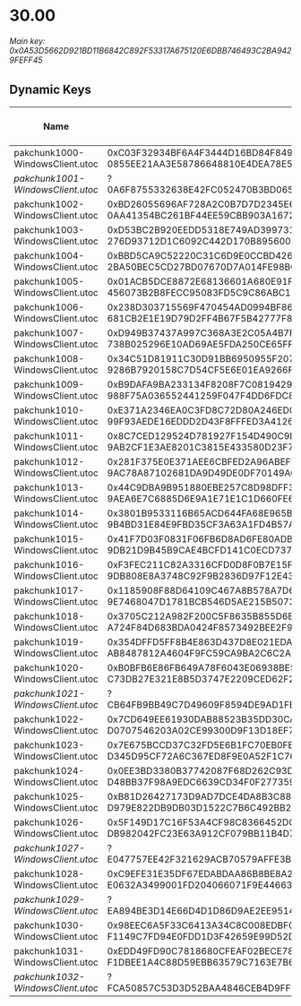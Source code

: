 # 30.00

###### *Main key: 0x0A53D5662D921BD11B6842C892F53317A675120E6DBB746493C2BA9429FEFF45*

## Dynamic Keys

| Name                              | Key</br>GUID                                                                                            | High Res Textures |
|-----------------------------------|---------------------------------------------------------------------------------------------------------|-------------------|
| pakchunk1000-WindowsClient.utoc   | 0xC03F32934BF6A4F3444D16BD84F8498C9B8CC475890C5E45B71A4FADDF6E6B88</br>0855EE21AA3E58786648810E4DEA78E5 | ✔️                 |
| *pakchunk1001-WindowsClient.utoc*   | ?</br>0A6F8755332638E42FC052470B3BD065 | ✔️                 |
| pakchunk1002-WindowsClient.utoc   | 0xBD26055696AF728A2C0B7D7D2345E69B385CC027891616ADE6B70961AB50BE4B</br>0AA41354BC261BF44EE59CBB903A1672 | ❌                 |
| pakchunk1003-WindowsClient.utoc   | 0xD53BC2B920EEDD5318E749AD39973141B37902E1CE13DBFEA26A00CF8A7B869C</br>276D93712D1C6092C442D170B8956002 | ❌                 |
| pakchunk1004-WindowsClient.utoc   | 0xBBD5CA9C52220C31C6D9E0CCBD426819494EFBD640115486CA1D15EF56E30B08</br>2BA50BEC5CD27BD07670D7A014FE98BC | ❌                 |
| pakchunk1005-WindowsClient.utoc   | 0x01ACB5DCE8872E68136601A680E91FC1400547FE912B51AC28D6B3809DC020C2</br>456073B2B8FECC95083FD5C9C86ABC13 | ❌                 |
| pakchunk1006-WindowsClient.utoc   | 0x238D303715569F470454AD0994BF86FA0F5875CB07359BC3427B02B52C99CF37</br>681CB2E1E19D79D2FF4B67F5B42777F8 | ❌                 |
| pakchunk1007-WindowsClient.utoc   | 0xD949B37437A997C368A3E2C05A4B7F8BB6DEF90BC94C8B2EB2A0D166CC7C37D2</br>738B025296E10AD69AE5FDA250CE65FF | ❌                 |
| pakchunk1008-WindowsClient.utoc   | 0x34C51D81911C30D91BB6950955F207A3C620C0C48DA88A9B605ACDC8AF3B1A59</br>9286B7920158C7D54CF5E6E01EA9266F | ✔️                 |
| pakchunk1009-WindowsClient.utoc   | 0xB9DAFA9BA233134F8208F7C0819429F02BA16CA3D6285BC97E98CE2D351944E6</br>988F75A036552441259F047F4DD6FDC8 | ✔️                 |
| pakchunk1010-WindowsClient.utoc   | 0xE371A2346EA0C3FD8C72D80A246ED0900E761351C100671DC4863D7FEECE1997</br>99F93AEDE16EDDD2D43F8FFFED3A4126 | ❌                 |
| pakchunk1011-WindowsClient.utoc   | 0x8C7CED129524D781927F154D490C9D9A5148E98AACAD1E7AC192533CFE4735FD</br>9AB2CF1E3AE8201C3815E433580D23F7 | ❌                 |
| pakchunk1012-WindowsClient.utoc   | 0x281F375E0E371AEE6CBFED2A96ABEF99FC92C9C02B2A002EE6E18798CBB7754B</br>9AC78A87102681DA9D49DE0DF70149AC | ❌                 |
| pakchunk1013-WindowsClient.utoc   | 0x44C9DBA9B951880EBE257C8D98DFF3D72A8C6DD28290B9EEA4CBEC9B5729A127</br>9AEA6E7C6885D6E9A1E71E1C1D660FE6 | ✔️                 |
| pakchunk1014-WindowsClient.utoc   | 0x3801B9533116B65ACD644FA68E965B1C5B45B3AD4E748AE0B1D7A24186D466C3</br>9B4BD31E84E9FBD35CF3A63A1FD4B57A | ❌                 |
| pakchunk1015-WindowsClient.utoc   | 0x41F7D03F0831F06FB6D8AD6FE80ADB67D6B0E036311E96EACAD3857D938D70D2</br>9DB21D9B45B9CAE4BCFD141C0ECD737C | ✔️                 |
| pakchunk1016-WindowsClient.utoc   | 0xF3FEC211C82A3316CFD0D8F0B7E15F92BA4B2F4ADEDC9FDC4AF6AC43D0EE540A</br>9DB808E8A3748C92F9B2836D97F12E43 | ✔️                 |
| pakchunk1017-WindowsClient.utoc   | 0x1185908F88D64109C467A8B578A7D6E3B6EF1AA2B464DB7B285CD03B53FA154F</br>9E7468047D1781BCB546D5AE215B5073 | ✔️                 |
| pakchunk1018-WindowsClient.utoc   | 0x3705C212A982F200C5F8635B855D6BBD56CD91E16D39F8F3047BE0D43D9425F5</br>A724F84D683BDA0424F8573492BEE2F9 | ✔️                 |
| pakchunk1019-WindowsClient.utoc   | 0x354DFFD5FF8B4E863D437D8E021EDA0E70659D1ED6963963FCF6D875589BB6CA</br>AB8487812A4604F9FC59CA9BA2C6C2A6 | ❌                 |
| pakchunk1020-WindowsClient.utoc   | 0xB0BFB6E86FB649A78F6043E06938BE53032402BF517E6565DD02B77EC2DF777D</br>C73DB27E321E8B5D3747E2209CED62F2 | ✔️                 |
| *pakchunk1021-WindowsClient.utoc*   | ?</br>CB64FB9BB49C7D49609F8594DE9AD1FE | ❌                 |
| pakchunk1022-WindowsClient.utoc   | 0x7CD649EE61930DAB88523B35DD30CA71BD1D5E8168EFBA00AD510653F9EE334F</br>D0707546203A02CE99300D9F13D18EF7 | ❌                 |
| pakchunk1023-WindowsClient.utoc   | 0x7E675BCCD37C32FD5E6B1FC70EB0FE9E3B78A402D656BB625306C58264F43735</br>D345D95CF72A6C367ED8F9E0A52F1C76 | ❌                 |
| pakchunk1024-WindowsClient.utoc   | 0x0EE3BD3380B37742087F68D262C93DA28A1218A34AFEBE175F47C0F5DEA3F05F</br>D48BB37F98A9EDC6639CD34F0F277359 | ✔️                 |
| pakchunk1025-WindowsClient.utoc   | 0xB81D26427173D9AD7DCE4DA8B3C8888B2CF8B50B973EF76B7DC2CA6885E297C4</br>D979E822DB9DB03D1522C7B6C492BB2F | ✔️                 |
| pakchunk1026-WindowsClient.utoc   | 0x5F149D17C16F53A4CF98C8366452DCC4F5C5CA89B7B3921C0E9485CFCADC75F4</br>DB982042FC23E63A912CF079BB11B4D7 | ❌                 |
| *pakchunk1027-WindowsClient.utoc*   | ?</br>E047757EE42F321629ACB70579AFFE3B | ❌                 |
| pakchunk1028-WindowsClient.utoc   | 0xC9EFE31E35DF67EDABDAA86B8BE8A2CB70411E8479F5A4357297B1A3D7615925</br>E0632A3499001FD204066071F9E44663 | ❌                 |
| *pakchunk1029-WindowsClient.utoc*   | ?</br>EA894BE3D14E66D4D1D86D9AE2EE9514 | ❌                 |
| pakchunk1030-WindowsClient.utoc   | 0x98EEC6A5F33C6413A34C8C008EDBF00CBDACEF28488B494AF4808FE01D377A52</br>F1149C7FD94E0FDD1D3F42659E99D52D | ❌                 |
| pakchunk1031-WindowsClient.utoc   | 0xEDD49FD90C7818680CFEAF02BECE7800DC10BFA65B3EA8D5AC4D458755743120</br>F1DBEE1A4C88D59EBB63579C7163E7B6 | ✔️                 |
| *pakchunk1032-WindowsClient.utoc*   | ?</br>FCA50857C53D3D52BAA4846CEB4D9FF5 | ❌                 |